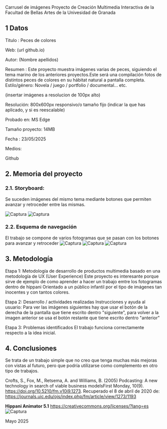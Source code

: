 Carrusel de imágenes
Proyecto de Creación Multimedia Interactiva de la Facultad de Bellas Artes de la Univesidad de Granada

## 1 Datos
Titulo : Peces de colores

Web: (url github.io)

Autor: (Nombre apellidos)

Resumen : Este proyecto muestra imágenes varias de peces, siguiendo el tema marino de los anteriores proyectos.Este será una compilación fotos de distintos peces de colores en su hábitat natural a pantalla completa.
Estilo/género: Novela / juego / portfolio / documental... etc.

(insertar imágenes a resolucion de 100px alto)

Resolución: 800x600px responsivo/o tamaño fijo (indicar la que has aplicado, y si es reescalable)

Probado en: MS Edge

Tamaño proyecto: 14MB

Fecha : 23/05/2025

Medios:

Github

## 2. Memoria del proyecto
### 2.1. Storyboard:
Se suceden imágenes del mismo tema mediante botones que permiten avanzar y retroceder entre las mismas.

![Captura](https://github.com/user-attachments/assets/a2ffbabd-4bd7-42ba-9d6a-6daa3d155daf)
![Captura](https://github.com/user-attachments/assets/6344878d-e87c-4518-ab45-c5c9d13ff3b6)

### 2.2. Esquema de navegación
El trabajo se compone de varios fotogramas que se pasan con los botones para avanzar y retroceder
![Captura](https://github.com/user-attachments/assets/81cf3178-73d2-4bc6-a8b8-4c1ebde3c828)
![Captura](https://github.com/user-attachments/assets/b63dd6b5-2ec1-4ca1-9a12-bbb734944d2e)
![Captura](https://github.com/user-attachments/assets/fc4d5264-0617-47f5-bfd3-d59be7baae11)

## 3. Metodología

Etapa 1: Metodología de desarrollo de productos multimedia basado en una metodología de UX (User Experience)
Este proyecto es interesante porque sirve de ejemplo de como aprender a hacer un trabajo emtre los fotogramas dentro de hippani
Orientado a un público infantil por el tipo de imágenes tan inocentes y con tantos colores.

Etapa 2: Desarrollo / actividades realizadas
Instrucciones y ayuda al usuario:
Para ver las imágenes siguientes hay que usar el botón de la derecha de la pantalla que tiene escrito dentro "siguiente", para volver a la imagen anterior se usa el botón restante que tiene escrito dentro "anterior"

Etapa 3: Problemas identificados
El trabajo funciona correctamente respecto a la idea inicial.

## 4. Conclusiones
Se trata de un trabajo simple que no creo que tenga muchas más mejoras con vistas al futuro, pero que podría utilizarse como complemento en otro tipo de trabajos.

Crofts, S., Fox, M., Retsema, A. and Williams, B. (2005) Podcasting: A new technology in search of viable business modelsFirst Monday, 10(9). https://doi.org/10.5210/fm.v10i9.1273. Recuperado el 8 de abril de 2020 de: https://journals.uic.edu/ojs/index.php/fm/article/view/1273/1193


**Hippani Animator 5.1**
https://creativecommons.org/licenses/?lang=es
![Captura](https://github.com/user-attachments/assets/a0cd5cbc-5d3b-4509-8820-df70f691f6f7)

Mayo 2025
